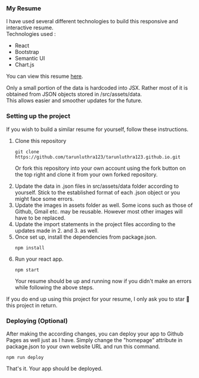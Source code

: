 ### My Resume
I have used several different technologies to build this responsive and interactive resume.
<br>
Technologies used : 
<ul>
<li>React</li>
<li>Bootstrap</li>
<li>Semantic UI</li>
<li>Chart.js</li>
</ul>

You can view this resume [here](https://tarunluthra123.github.io/).

Only a small portion of the data is hardcoded into JSX. Rather most of it is obtained from JSON objects stored in /src/assets/data.
<br>
This allows easier and smoother updates for the future.

### Setting up the project
If you wish to build a similar resume for yourself, follow these instructions.
<ol>
<li>
Clone this repository

```
git clone https://github.com/tarunluthra123/tarunluthra123.github.io.git
```
Or fork this repository into your own account using the fork button on the top right and clone it from your own forked repository.
</li>

<li>
Update the data in .json files in src/assets/data folder according to yourself. Stick to the established format of each .json object or you might face some errors.
</li>
<li>
Update the images in assets folder as well. Some icons such as those of Github, Gmail etc. may be reusable. However most other images will have to be replaced.
</li>
<li>
Update the import statements in the project files according to the updates made in 2. and 3. as well.
</li>
<li>
Once set up, install the dependencies from package.json.

```
npm install
```
</li>
<li>
Run your react app.

```
npm start
```
Your resume should be up and running now if you didn't make an errors while following the above steps.
</li>
</ol>

If you do end up using this project for your resume, I only ask you to star &#127775; this project in return.

### Deploying (Optional)
After making the according changes, you can deploy your app to Github Pages as well just as I have. Simply change the "homepage" attribute in package.json to your own website URL and run this command.

```
npm run deploy
```
That's it. Your app should be deployed.